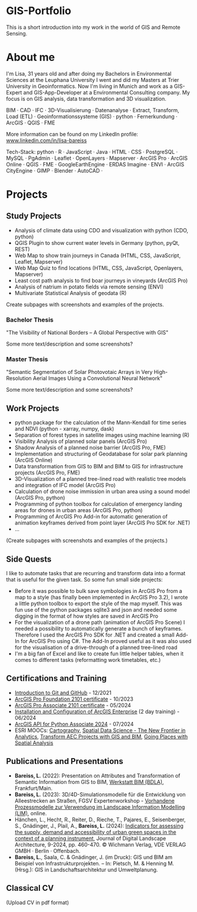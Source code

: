 # GIS-Portfolio

This is a short introduction into my work in the world of GIS and Remote Sensing.

# About me

I'm Lisa, 31 years old and after doing my Bachelors in Environmental Sciences at the Leuphana University I went and did my Masters at Trier University in Geoinformatics. Now I'm living in Munich and work as a GIS-Expert and GIS-App-Developer at a Environmental Consulting company. My focus is on GIS analysis, data transformation and 3D visualization.

BIM · CAD · IFC · 3D-Visualisierung · Datenanalyse · Extract, Transform, Load (ETL) · Geoinformationssysteme (GIS) · python · Fernerkundung · ArcGIS · QGIS · FME

More information can be found on my LinkedIn profile: www.linkedin.com/in/lisa-bareiss

Tech-Stack: python · R · JavaScript · Java · HTML · CSS · PostgreSQL · MySQL · PgAdmin · Leaflet · OpenLayers · Mapserver · ArcGIS Pro · ArcGIS Online · QGIS · FME · GoogleEarthEngine · ERDAS Imagine · ENVI · ArcGIS CityEngine · GIMP · Blender · AutoCAD ·  

# Projects

## Study Projects

- Analysis of climate data using CDO and visualization with python (CDO, python)
- QGIS Plugin to show current water levels in Germany (python, pyQt, REST)
- Web Map to show train journeys in Canada (HTML, CSS, JavaScript, Leaflet, Mapserver)
- Web Map Quiz to find locations (HTML, CSS, JavaScript, Openlayers, Mapserver)
- Least cost path analysis to find boar journeys in vineyards (ArcGIS Pro)
- Analysis of natrium in potato fields via remote sensing (ENVI)
- Multivariate Statistical Analysis of geodata (R)

Create subpages with screenshots and examples of the projects.

### Bachelor Thesis
"The Visibility of National Borders – A Global Perspective with GIS"

Some more text/description and some screenshots?

### Master Thesis
"Semantic Segmentation of Solar Photovotaic Arrays in Very High-Resolution Aerial Images Using a Convolutional Neural Network"

Some more text/description and some screenshots?

## Work Projects

- python package for the calculation of the Mann-Kendall for time series and NDVI (python - xarray, numpy, dask)
- Separation of forest types in satellite images using machine learning (R)
- Visibility Analysis of planned solar panels (ArcGIS Pro)
- Shadow Analysis of a planned noise barrier (ArcGIS Pro, FME)
- Implementation and structuring of Geodatabase for solar park planning (ArcGIS Online)
- Data transformation from GIS to BIM and BIM to GIS for infrastructure projects (ArcGIS Pro, FME)
- 3D-Visualization of a planned tree-lined road with realistic tree models and integration of IFC model (ArcGIS Pro)
- Calculation of drone noise immission in urban area using a sound model (ArcGIS Pro, python)
- Programming of python toolbox for calculation of emergency landing areas for drones in urban areas (ArcGIS Pro, python)
- Programming of ArcGIS Pro Add-in for automatic generation of animation keyframes derived from point layer (ArcGIS Pro SDK for .NET)
- ...

(Create subpages with screenshots and examples of the projects.)

## Side Quests

I like to automate tasks that are recurring and transform data into a format that is useful for the given task. So some fun small side projects:
- Before it was possible to bulk save symbologies in ArcGIS Pro from a map to a style (has finally been implemented in ArcGIS Pro 3.2), I wrote a little python toolbox to export the style of the map myself. This was fun use of the python packages sqlite3 and json and needed some digging in the format of how styles are saved in ArcGIS Pro
- For the visualization of a drone path (animation of ArcGIS Pro Scene) I needed a possibility to automatically generate a bunch of keyframes. Therefore I used the ArcGIS Pro SDK for .NET and created a small Add-In for ArcGIS Pro using C#. The Add-In proved useful as it was also used for the visualisation of a drive-through of a planned tree-lined road
- I'm a big fan of Excel and like to create fun little helper tables, when it comes to different tasks (reformatting work timetables, etc.)

## Certifications and Training
- [Introduction to Git and GitHub](https://www.coursera.org/account/accomplishments/verify/D3YC38JCAGA8?utm_source=link&utm_medium=certificate&utm_content=cert_image&utm_campaign=sharing_cta&utm_product=course) - 12/2021
- [ArcGIS Pro Foundation 2101 certificate](https://www.credly.com/badges/eb65b293-2a79-4a06-b3d2-8612e9feb812/public_url) - 10/2023
- [ArcGIS Pro Associate 2101 certificate](https://www.credly.com/badges/3dca2776-a401-420c-8941-a9d6c966b691) - 05/2024
- [Installation and Configuration of ArcGIS Enterprise](data/ArcGISEnterprise_Training_2024.pdf) (2 day training) - 06/2024
- [ArcGIS API for Python Associate 2024](https://www.credly.com/badges/770a7f7f-e723-4137-89b8-357f64815076) - 07/2024
- ESRI MOOCs: [Cartography](https://www.esri.com/training/TrainingRecord/Certificate/l.bareiss_psu_schaller/65129487edb0bf05f01d84f8/-120), [Spatial Data Science - The New Frontier in Analytics](https://www.esri.com/training/TrainingRecord/Certificate/l.bareiss_psu_schaller/63c64df9d6768d629ca6329f/-120), [Transform AEC Projects with GIS and BIM](https://www.esri.com/training/TrainingRecord/Certificate/l.bareiss_psu_schaller/63c64ddfd6768d629ca63133/-120), [Going Places with Spatial Analysis](https://www.esri.com/training/TrainingRecord/Certificate/l.bareiss_psu_schaller/63c64b7fd6768d629ca619c0/-60)

## Publications and Presentations
- **Bareiss, L.** (2022): Presentation on Attributes and Transformation of Semantic Information from GIS to BIM, [Werkstatt BIM (BDLA)](https://www.bdla.de/de/nachrichten/pressemitteilungen/3595-bdla-werkstatt-bim-implementation), Frankfurt/Main.
- **Bareiss, L.** (2023): 3D/4D-Simulationsmodelle für die Entwicklung von Alleestrecken an Straßen, FGSV Expertenworkshop - [Vorhandene Prozessmodelle zur Verwendung im Landscape Information Modelling (LIM)](https://www.fgsv.de/aktuelles/news-details/online-expertenworkshop-zur-verwendung-von-prozessmodellen-in-der-landschaftsinformationsmodellierung), online. 
- Hänchen, L., Hecht, R., Reiter, D., Rieche, T., Pajares, E., Seisenberger, S., Gnädinger, J., Plail, A., **Bareiss, L.** (2024): [Indicators for assessing the supply, demand and accessibility of urban green spaces in the context of a planning instrument](https://gispoint.de/fileadmin/user_upload/paper_gis_open/DLA_2024/537752042.pdf), Journal of Digital Landscape Architecture, 9-2024, pp. 460-470. © Wichmann Verlag, VDE VERLAG GMBH · Berlin · Offenbach.
- **Bareiss, L.**, Saala, C. & Gnädinger, J. (im Druck): GIS und BIM am Beispiel von Infrastrukturprojekten. – In: Pietsch, M. & Henning M. (Hrsg.): GIS in Landschaftsarchitektur und Umweltplanung.

## Classical CV
(Upload CV in pdf format)
  

